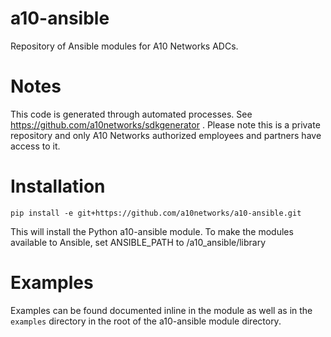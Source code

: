 # a10-ansible
Repository of Ansible modules for A10 Networks ADCs.

# Notes
This code is generated through automated processes. See https://github.com/a10networks/sdkgenerator . Please note this is a private repository and only A10 Networks authorized employees and partners have access to it.

# Installation
`pip install -e git+https://github.com/a10networks/a10-ansible.git`

This will install the Python a10-ansible module. To make the modules available to Ansible, set ANSIBLE_PATH to <a10-ansible module path>/a10_ansible/library

# Examples
Examples can be found documented inline in the module as well as in the `examples` directory in the root of the a10-ansible module directory.
